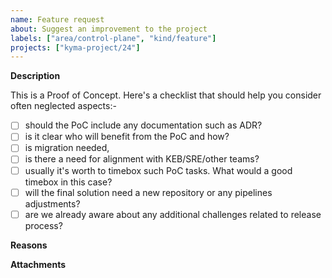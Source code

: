 ```yaml
---
name: Feature request
about: Suggest an improvement to the project
labels: ["area/control-plane", "kind/feature"]
projects: ["kyma-project/24"]
---
```


<!-- Thank you for your contribution. Before you submit the issue:
1. Search open and closed issues for duplicates.
2. Read the contributing guidelines.
-->

**Description**
<!-- Provide a clear and concise description of the feature. -->
This is a Proof of Concept. Here's a checklist that should help you consider often neglected aspects:-
- [ ] should the PoC include any documentation such as ADR?
- [ ] is it clear who will benefit from the PoC and how?
- [ ] is migration needed,
- [ ] is there a need for alignment with KEB/SRE/other teams? 
- [ ] usually it's worth to timebox such PoC tasks. What would a good timebox in this case?
- [ ] will the final solution need a new repository or any pipelines adjustments?
- [ ] are we already aware about any additional challenges related to release process?

**Reasons**

<!-- Explain why we should add this feature. Provide use cases to illustrate its benefits. -->

**Attachments**

<!-- Attach any files, links, code samples, or screenshots that will convince us to your idea. -->
